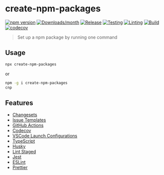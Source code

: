 # create-npm-packages

[![npm version](https://img.shields.io/npm/v/create-npm-packages.svg)](https://www.npmjs.com/package/create-npm-packages)
[![Downloads/month](https://img.shields.io/npm/dm/create-npm-packages.svg)](http://www.npmtrends.com/create-npm-packages)
[![Release](https://github.com/hsuehic/create-npm-packages/actions/workflows/release.yaml/badge.svg)](https://github.com/hsuehic/create-npm-packages/actions/workflows/release.yaml/badge.svg?branch=main)
[![Testing](https://github.com/hsuehic/create-npm-packages/actions/workflows/test.yaml/badge.svg)](https://github.com/hsuehic/create-npm-packages/actions/workflows/test.yaml/badge.svg?branch=main)
[![Linting](https://github.com/hsuehic/create-npm-packages/actions/workflows/lint.yaml/badge.svg)](https://github.com/hsuehic/create-npm-packages/actions/workflows/lint.yaml/badge.svg?branch=main)
[![Build](https://github.com/hsuehic/create-npm-packages/actions/workflows/build.yaml/badge.svg)](https://github.com/hsuehic/create-npm-packages/actions/workflows/build.yaml/badge.svg?branch=main)
[![codecov](https://codecov.io/gh/hsuehic/create-npm-packages/branch/main/graph/badge.svg?token=PKEVM146B1)](https://codecov.io/gh/hsuehic/create-npm-packages)

> Set up a npm package by running one command

## Usage

```bash
npx create-npm-packages
```

or

```bash
npm -g i create-npm-packages
cnp
```

## Features

- [Changesets](https://github.com/changesets/changesets)
- [Issue Templates](https://github.com/hsuehic/create-npm-packages/tree/main/.github/ISSUE_TEMPLATE)
- [GitHub Actions](https://github.com/hsuehic/create-npm-packages/tree/main/.github/workflows)
- [Codecov](https://about.codecov.io/)
- [VSCode Launch Configurations](https://github.com/hsuehic/create-npm-packages/blob/main/.vscode/launch.json)
- [TypeScript](https://www.typescriptlang.org/)
- [Husky](https://github.com/typicode/husky)
- [Lint Staged](https://github.com/okonet/lint-staged)
- [Jest](https://jestjs.io/)
- [ESLint](https://eslint.org/)
- [Prettier](https://prettier.io/)
